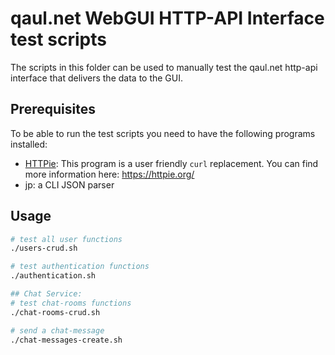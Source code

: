 # qaul.net WebGUI HTTP-API Interface test scripts

The scripts in this folder can be used to manually test the 
qaul.net http-api interface that delivers the data to the GUI.

## Prerequisites

To be able to run the test scripts you need to have the following programs installed:

* [HTTPie](https://httpie.org/): This program is a user friendly `curl` replacement. You can find more information here: https://httpie.org/
* jp: a CLI JSON parser

## Usage


```bash
# test all user functions
./users-crud.sh

# test authentication functions
./authentication.sh

## Chat Service:
# test chat-rooms functions
./chat-rooms-crud.sh

# send a chat-message
./chat-messages-create.sh
```
